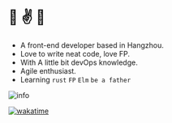 # 👋 ✌️ 🤟

- A front-end developer based in Hangzhou. 
- Love to write neat code, love FP.
- With A little bit devOps knowledge.
- Agile enthusiast.
- Learning `rust` `FP` `Elm` `be a father`

![info](https://github-readme-stats.vercel.app/api?username=ekilzen&hide_title=true&show_icons=true&theme=onedark)

[![wakatime](https://github-readme-stats.vercel.app/api/wakatime?username=ekil&layout=compact&theme=onedark&langs_count=6)](https://wakatime.com/@ekil)

<!-- ![lang](https://github-readme-stats.vercel.app/api/top-langs/?username=ekilzen&layout=compact&theme=onedark&langs_count=6) -->
